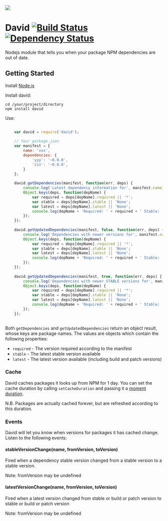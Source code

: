 <img src="https://raw.github.com/alanshaw/david-www/master/david.png"/>

David [![Build Status](https://travis-ci.org/alanshaw/david.png)](https://travis-ci.org/alanshaw/david) [![Dependency Status](http://david-dm.org/alanshaw/david.png)](http://david-dm.org/alanshaw/david)
=====

Nodejs module that tells you when your package NPM dependencies are out of date.

Getting Started
---------------

Install [Node.js](http://nodejs.org/)

Install david:

	cd /your/project/directory
	npm install david

Use:

```javascript
	
	var david = require('david');
	
	// Your package.json
	var manifest = {
		name: 'xxx',
		dependencies: {
			'yyy': '~0.0.0',
			'zzz': '~0.0.0',
		}
	};
	
	david.getDependencies(manifest, function(err, deps) {
		console.log('Latest dependency information for', manifest.name);
		Object.keys(deps, function(depName) {
			var required = deps[depName].required || '*';
			var stable = deps[depName].stable || 'None';
			var latest = deps[depName].latest || 'None';
			console.log(depName + 'Required: ' + required + ' Stable: ' + stable + ' Latest: ' + latest);
		});
	});
	
	david.getUpdatedDependencies(manifest, false, function(err, deps) {
		console.log('Dependencies with newer versions for', manifest.name);
		Object.keys(deps, function(depName) {
			var required = deps[depName].required || '*';
			var stable = deps[depName].stable || 'None';
			var latest = deps[depName].latest || 'None';
			console.log(depName + 'Required: ' + required + ' Stable: ' + stable + ' Latest: ' + latest);
		});
	});
	
	david.getUpdatedDependencies(manifest, true, function(err, deps) {
		console.log('Dependencies with newer STABLE versions for', manifest.name);
		Object.keys(deps, function(depName) {
			var required = deps[depName].required || '*';
			var stable = deps[depName].stable || 'None';
			var latest = deps[depName].latest || 'None';
			console.log(depName + 'Required: ' + required + ' Stable: ' + stable + ' Latest: ' + latest);
		});
	});
	
```

Both `getDependencies` and `getUpdatedDependencies` return an object result, whose keys are package names. The values are objects which contain the following properties:

- `required` - The version required according to the manifest
- `stable` - The latest stable version available
- `latest` - The latest version available (including build and patch versions)


### Cache

David caches packages it looks up from NPM for 1 day. You can set the cache duration by calling `setCacheDuration` and passing it a [moment](http://momentjs.com/docs/) [duration](http://momentjs.com/docs/#/durations/).

N.B. Packages are actually cached forever, but are refreshed according to this duration.


### Events

David will let you know when versions for packages it has cached change. Listen to the following events:

#### stableVersionChange(name, fromVersion, toVersion)

Fired when a dependency stable version changed from a stable version to a stable version.

Note: fromVersion may be undefined

#### latestVersionChange(name, fromVersion, toVersion)

Fired when a latest version changed from stable or build or patch version to stable or build or patch version

Note: fromVersion may be undefined